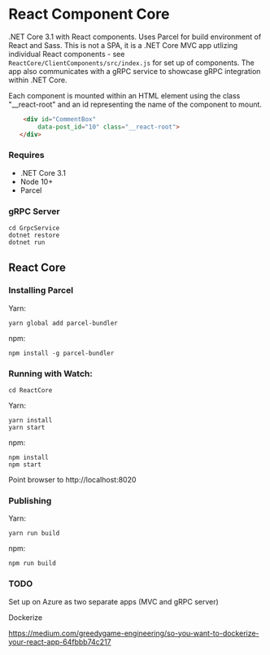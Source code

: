 # React Component Core

<!-- [![Build status](https://gatesman.visualstudio.com/Kentico-Cloud-Samples/_apis/build/status/Digital%20Core)](https://gatesman.visualstudio.com/Kentico-Cloud-Samples/_build/latest?definitionId=11)

[![Deployment status](https://gatesman.vsrm.visualstudio.com/_apis/public/Release/badge/1d4fed9c-e9f8-438e-98fa-b43580c59c41/2/2)](https://gatesman.vsrm.visualstudio.com/_apis/public/Release/badge/1d4fed9c-e9f8-438e-98fa-b43580c59c41/2/2) -->

<!-- Hosted: https://digital-core.azurewebsites.net/ -->


.NET Core 3.1 with React components. Uses Parcel for build environment of React and Sass.
This is not a SPA, it is a .NET Core MVC app utlizing individual React components - see ```ReactCore/ClientComponents/src/index.js``` for set up of components. The app also communicates with a gRPC service to showcase gRPC integration within .NET Core.

Each component is mounted within an HTML element using the class "__react-root" and an id representing the name of the component to mount.

```HTML
    <div id="CommentBox" 
        data-post_id="10" class="__react-root">
   </div>

```

### Requires
* .NET Core 3.1
* Node 10+
* Parcel

### gRPC Server

```
cd GrpcService
dotnet restore
dotnet run
```

## React Core 
### Installing Parcel
Yarn:

```yarn global add parcel-bundler```

npm:

```npm install -g parcel-bundler```


### Running with Watch:

```cd ReactCore```

Yarn:

```
yarn install
yarn start
```

npm:

```
npm install
npm start
```

Point browser to http://localhost:8020

### Publishing
Yarn:

```
yarn run build
```

npm:

```
npm run build
```


### TODO

Set up on Azure as two separate apps (MVC and gRPC server)

Dockerize

https://medium.com/greedygame-engineering/so-you-want-to-dockerize-your-react-app-64fbbb74c217

